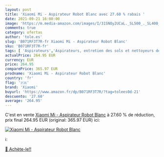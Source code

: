 ```yaml
---
layout: post
title: 'Xiaomi Mi - Aspirateur Robot Blanc avec 27.60 % rabais '
date: 2021-09-21 16:00:00
image: 'https://m.media-amazon.com/images/I/31SNOy2UCaL._SL500_._SL400_.jpg'
comments: true
category: ofertas
author: 'tole.es'
slug: 'B071RF3T7R-fr Xiaomi Mi - Aspirateur Robot Blanc'
sku: 'B071RF3T7R-fr'
tags: [ 'Aspirateurs','Aspirateurs, entretien des sols et nettoyeurs de vitres','Cuisine et Maison','Robots aspirateurs','xiaomi', ]
actualPrice: 264.95 EUR
currency: EUR
price: 264.95
comparePrice: 365.97 EUR
prodname: 'Xiaomi Mi - Aspirateur Robot Blanc'
country: 'fr'
flag: '🇫🇷'
brand: 'Xiaomi'
buyurl: 'https://www.amazon.fr/dp/B071RF3T7R/?tag=tolees0d-21'
descuento: '27.60'
average: '264.95'
---
```


C'est en vente [Xiaomi Mi - Aspirateur Robot Blanc](https://www.amazon.fr/dp/B071RF3T7R/?tag=tolees0d-21)  à  27.60 % de réduction, prix final  264.95 EUR (original: 365.97 EUR) ici:

[![Xiaomi Mi - Aspirateur Robot Blanc](https://m.media-amazon.com/images/I/31SNOy2UCaL._SL500_._SL400_.jpg)](https://www.amazon.fr/dp/B071RF3T7R/?tag=tolees0d-21)

ℹ️:


[🛒 Achète-le!!](https://www.amazon.fr/dp/B071RF3T7R/?tag=tolees0d-21)
